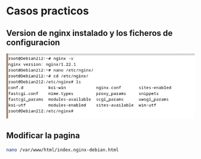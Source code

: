# Casos practicos
## Version de nginx instalado y los ficheros de configuracion
![](/img/2.png)

## Modificar la pagina
```bash
nano /var/www/html/index.nginx-debian.html
```

